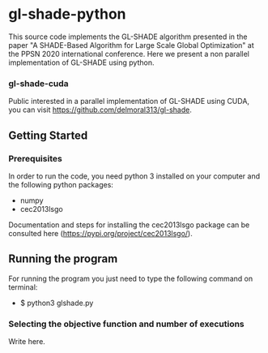 # gl-shade-python
This source code implements the GL-SHADE algorithm presented in the paper "A SHADE-Based Algorithm for Large Scale Global Optimization" at the PPSN 2020 international conference. Here we present a non parallel implementation of GL-SHADE using python.

### gl-shade-cuda
Public interested in a parallel implementation of GL-SHADE using CUDA, you can visit https://github.com/delmoral313/gl-shade. 

## Getting Started

### Prerequisites
In order to run the code, you need python 3 installed on your computer and the following python packages: 
- numpy 
- cec2013lsgo  

Documentation and steps for installing the cec2013lsgo package can be consulted here (https://pypi.org/project/cec2013lsgo/).

## Running the program 
For running the program you just need to type the following command on terminal:
- $ python3 glshade.py 

### Selecting the objective function and number of executions
Write here. 
